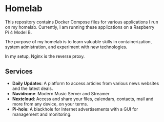 # Homelab

This repository contains Docker Compose files for various applications I run on my homelab. Currently, I am running these applications on a Raspberry Pi 4 Model B. 

The purpose of my homelab is to learn valuable skills in containerization, system admistration, and experiment with new technologies.

In my setup, Nginx is the reverse proxy.

## Services
- **Daily Updates**: A platform to access articles from various news websites and the latest deals.
- **Navidrome**: Modern Music Server and Streamer
- **Nextcloud**: Access and share your files, calendars, contacts, mail and more from any device, on your terms. 
- **Pi-hole**: A blackhole for Internet advertisements with a GUI for management and monitoring.
